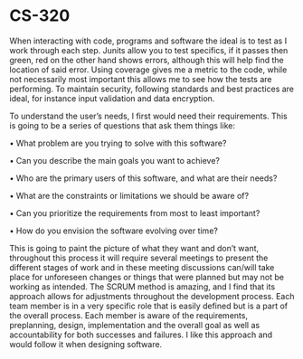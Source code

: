 # CS-320

When interacting with code, programs and software the ideal is to test as I work through each step. Junits allow you to test specifics, 
if it passes then green, red on the other hand shows errors, although this will help find the location of said error. Using coverage gives me a metric to the code, 
while not necessarily most important this allows me to see how the tests are performing. To maintain security, 
following standards and best practices are ideal, for instance input validation and data encryption.

To understand the user’s needs, I first would need their requirements. 
This is going to be a series of questions that ask them things like:
  
  •	What problem are you trying to solve with this software?
  
  •	 Can you describe the main goals you want to achieve?
  
  •	Who are the primary users of this software, and what are their needs?
 
  •	What are the constraints or limitations we should be aware of?
  
  •	Can you prioritize the requirements from most to least important?
  
  •	How do you envision the software evolving over time?

This is going to paint the picture of what they want and don’t want, throughout this process it will require several meetings to present the different stages of work and in these meeting 
discussions can/will take place for unforeseen changes or things that were planned but may not be working as intended.
The SCRUM method is amazing, and I find that its approach allows for adjustments throughout the development process. 
Each team member is in a very specific role that is easily defined but is a part of the overall process. 
Each member is aware of the requirements, preplanning, design, implementation and the overall goal as well as accountability for both successes and failures. 
I like this approach and would follow it when designing software.
